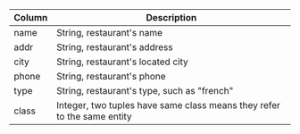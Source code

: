 | Column | Description                                                             |
|--------|-------------------------------------------------------------------------|
| name   | String, restaurant's name                                               |
| addr   | String, restaurant's address                                            |
| city   | String, restaurant's located city                                       |
| phone  | String, restaurant's phone                                              |
| type   | String, restaurant's type, such as "french"                             |
| class  | Integer, two tuples have same class means they refer to the same entity |